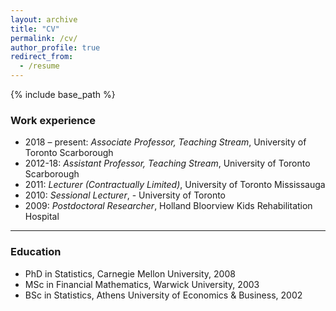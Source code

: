 ```yaml
---
layout: archive
title: "CV"
permalink: /cv/
author_profile: true
redirect_from:
  - /resume
---
```


{% include base_path %}


### Work experience

+ 2018 – present: *Associate Professor, Teaching Stream*, University of Toronto Scarborough
+ 2012-18: *Assistant Professor, Teaching Stream*, University of Toronto Scarborough
+ 2011: *Lecturer (Contractually Limited)*, University of Toronto Mississauga
+ 2010: *Sessional Lecturer*, - University of Toronto
+ 2009: *Postdoctoral Researcher*, Holland Bloorview Kids Rehabilitation Hospital
	

----

### Education
+ PhD in Statistics, Carnegie Mellon University, 2008
+ MSc in Financial Mathematics, Warwick University, 2003
+ BSc in Statistics, Athens University of Economics & Business, 2002

<!--
----
  
### Publications
  <ul>{% for post in site.publications %}
    {% include archive-single-cv.html %}
  {% endfor %}</ul>
  
### Talks
  <ul>{% for post in site.talks %}
    {% include archive-single-talk-cv.html %}
  {% endfor %}</ul>
  -->

